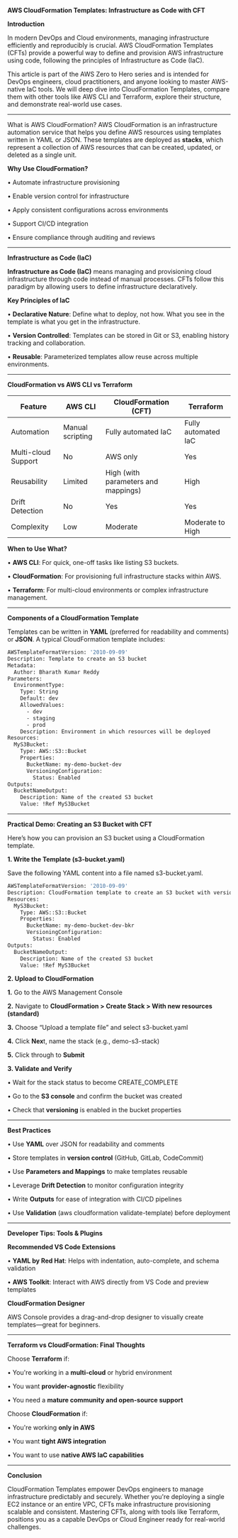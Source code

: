 **AWS CloudFormation Templates: Infrastructure as Code with CFT**

**Introduction**

In modern DevOps and Cloud environments, managing infrastructure efficiently and reproducibly is crucial. AWS CloudFormation Templates (CFTs) provide a powerful way to define and provision AWS infrastructure using code, following the principles of Infrastructure as Code (IaC).

This article is part of the AWS Zero to Hero series and is intended for DevOps engineers, cloud practitioners, and anyone looking to master AWS-native IaC tools. We will deep dive into CloudFormation Templates, compare them with other tools like AWS CLI and Terraform, explore their structure, and demonstrate real-world use cases.

---

What is AWS CloudFormation?
AWS CloudFormation is an infrastructure automation service that helps you define AWS resources using templates written in YAML or JSON. These templates are deployed as **stacks**, which represent a collection of AWS resources that can be created, updated, or deleted as a single unit.

**Why Use CloudFormation?**

•	Automate infrastructure provisioning

•	Enable version control for infrastructure

•	Apply consistent configurations across environments

•	Support CI/CD integration

•	Ensure compliance through auditing and reviews

---

**Infrastructure as Code (IaC)**

**Infrastructure as Code (IaC)** means managing and provisioning cloud infrastructure through code instead of manual processes. CFTs follow this paradigm by allowing users to define infrastructure declaratively.

**Key Principles of IaC**

•	**Declarative Nature**: Define what to deploy, not how. What you see in the template is what you get in the infrastructure.

•	**Version Controlled**: Templates can be stored in Git or S3, enabling history tracking and collaboration.

•	**Reusable**: Parameterized templates allow reuse across multiple environments.

---

**CloudFormation vs AWS CLI vs Terraform**

| Feature             | AWS CLI             | CloudFormation (CFT) | Terraform            |
|---------------------|---------------------|-----------------------|----------------------|
| Automation          | Manual scripting    | Fully automated IaC   | Fully automated IaC  |
| Multi-cloud Support | No                  | AWS only              | Yes                  |
| Reusability         | Limited             | High (with parameters and mappings) | High                  |
| Drift Detection     | No                  | Yes                   | Yes                  |
| Complexity          | Low                 | Moderate              | Moderate to High     |

**When to Use What?**

•	**AWS CLI**: For quick, one-off tasks like listing S3 buckets.

•	**CloudFormation**: For provisioning full infrastructure stacks within AWS.

•	**Terraform**: For multi-cloud environments or complex infrastructure management.

---

**Components of a CloudFormation Template**

Templates can be written in **YAML** (preferred for readability and comments) or **JSON**. A typical CloudFormation template includes:

```sh
AWSTemplateFormatVersion: '2010-09-09'
Description: Template to create an S3 bucket
Metadata:
  Author: Bharath Kumar Reddy
Parameters:
  EnvironmentType:
    Type: String
    Default: dev
    AllowedValues:
      - dev
      - staging
      - prod
    Description: Environment in which resources will be deployed
Resources:
  MyS3Bucket:
    Type: AWS::S3::Bucket
    Properties:
      BucketName: my-demo-bucket-dev
      VersioningConfiguration:
        Status: Enabled
Outputs:
  BucketNameOutput:
    Description: Name of the created S3 bucket
    Value: !Ref MyS3Bucket
```

---

**Practical Demo: Creating an S3 Bucket with CFT**

Here’s how you can provision an S3 bucket using a CloudFormation template.

**1. Write the Template (s3-bucket.yaml)**

Save the following YAML content into a file named s3-bucket.yaml.

```sh
AWSTemplateFormatVersion: '2010-09-09'
Description: CloudFormation template to create an S3 bucket with versioning enabled
Resources:
  MyS3Bucket:
    Type: AWS::S3::Bucket
    Properties:
      BucketName: my-demo-bucket-dev-bkr
      VersioningConfiguration:
        Status: Enabled
Outputs:
  BucketNameOutput:
    Description: Name of the created S3 bucket
    Value: !Ref MyS3Bucket
```

**2. Upload to CloudFormation**

**1.**	Go to the AWS Management Console

**2.**	Navigate to **CloudFormation > Create Stack > With new resources (standard)**

**3.**	Choose “Upload a template file” and select s3-bucket.yaml

**4.**	Click **Nex**t, name the stack (e.g., demo-s3-stack)

**5.**	Click through to **Submit**

**3. Validate and Verify**

•	Wait for the stack status to become CREATE_COMPLETE

•	Go to the **S3 console** and confirm the bucket was created

•	Check that **versioning** is enabled in the bucket properties

---

**Best Practices**

•	Use **YAML** over JSON for readability and comments

•	Store templates in **version control** (GitHub, GitLab, CodeCommit)

•	Use **Parameters and Mappings** to make templates reusable

•	Leverage **Drift Detection** to monitor configuration integrity

•	Write **Outputs** for ease of integration with CI/CD pipelines

•	Use **Validation** (aws cloudformation validate-template) before deployment

---

**Developer Tips: Tools & Plugins**

**Recommended VS Code Extensions**

•	**YAML by Red Hat**: Helps with indentation, auto-complete, and schema validation

•	**AWS Toolkit**: Interact with AWS directly from VS Code and preview templates

**CloudFormation Designer**

AWS Console provides a drag-and-drop designer to visually create templates—great for beginners.

---

**Terraform vs CloudFormation: Final Thoughts**

Choose **Terraform** if:

•	You're working in a **multi-cloud** or hybrid environment

•	You want **provider-agnostic** flexibility

•	You need a **mature community and open-source support**

Choose **CloudFormation** if:

•	You're working **only in AWS**

•	You want **tight AWS integration**

•	You want to use **native AWS IaC capabilities**

---

**Conclusion**

CloudFormation Templates empower DevOps engineers to manage infrastructure predictably and securely. Whether you're deploying a single EC2 instance or an entire VPC, CFTs make infrastructure provisioning scalable and consistent. Mastering CFTs, along with tools like Terraform, positions you as a capable DevOps or Cloud Engineer ready for real-world challenges.
